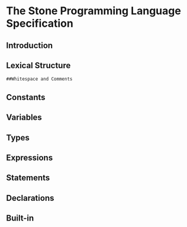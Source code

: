 # The Stone Programming Language Specification

## Introduction 


## Lexical Structure
	##Whitespace and Comments

## Constants 

## Variables 

## Types


## Expressions


## Statements 


## Declarations


## Built-in



